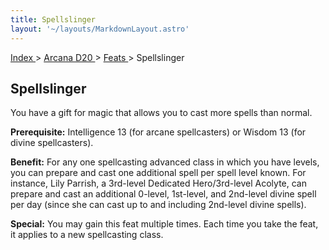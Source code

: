 ```yaml
---
title: Spellslinger
layout: '~/layouts/MarkdownLayout.astro'
---
```


[ Index ](/) > [ Arcana D20 ](/arcana.d20.srd) > [ Feats ](/arcana.d20.srd/feats) > Spellslinger

##  Spellslinger

You have a gift for magic that allows you to cast more spells than normal.

**Prerequisite:** Intelligence 13 (for arcane spellcasters) or Wisdom 13 (for
divine spellcasters).

**Benefit:** For any one spellcasting advanced class in which you have levels,
you can prepare and cast one additional spell per spell level known. For
instance, Lily Parrish, a 3rd-level Dedicated Hero/3rd-level Acolyte, can
prepare and cast an additional 0-level, 1st-level, and 2nd-level divine spell
per day (since she can cast up to and including 2nd-level divine spells).

**Special:** You may gain this feat multiple times. Each time you take the
feat, it applies to a new spellcasting class.


